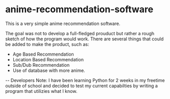 # anime-recommendation-software
This is a very simple anime recommendation software.

The goal was not to develop a full-fledged prouduct but rather a rough sketch of how the program would work. 
There are several things that could be added to make the product, such as: 
- Age Based Recommendation
- Location Based Recommendation
- Sub/Dub Recommendation
- Use of database with more anime.

--
Developers Note:
I have been learning Python for 2 weeks in my freetime outside of school and decided to test my current capabilties by writing a program that utilizies what I know.
